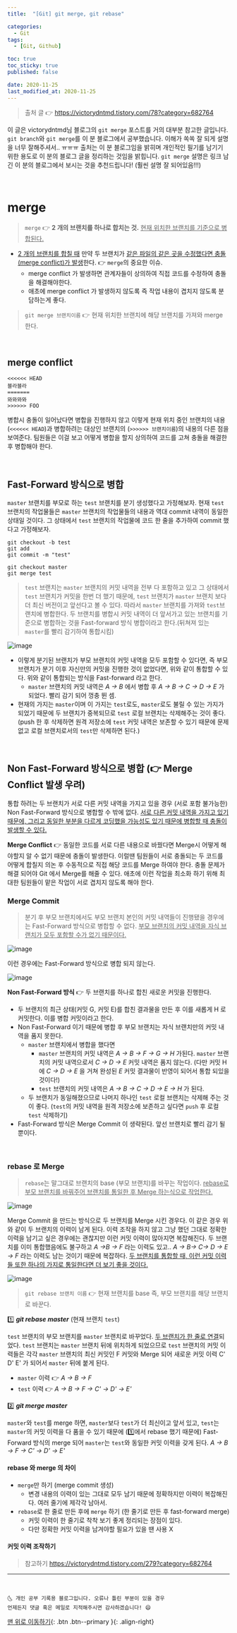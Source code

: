 ```yaml
---
title:  "[Git] git merge, git rebase" 

categories:
  - Git
tags:
  - [Git, Github]

toc: true
toc_sticky: true
published: false

date: 2020-11-25
last_modified_at: 2020-11-25
---
```


> 출처 글 👉 <https://victorydntmd.tistory.com/78?category=682764>

이 글은 victorydntmd님 블로그의 `git merge` 포스트를 거의 대부분 참고한 글입니다. `git branch`와 `git merge`를 이 분 블로그에서 공부했습니다. 이해가 쏙쏙 잘 되게 설명을 너무 잘해주셔서.. ㅠㅠㅠ 출처는 이 분 블로그임을 밝히며 개인적인 필기를 남기기 위한 용도로 이 분의 블로그 글을 정리하는 것임을 밝힙니다. `git merge` 설명은 링크 남긴 이 분의 블로그에서 보시는 것을 추천드립니다! (훨씬 설명 잘 되어있음!!!)

<br>

# merge

> `merge` 👉 **2 개의 브랜치를 하나로 합치는 것.** <u>현재 위치한 브랜치를 기준으로 병합된다.</u>

- <u>2 개의 브랜치를 합칠 때</u> 만약 두 브랜치가 <u>같은 파일의 같은 곳을 수정했다면 충돌(merge conflict)가 발생</u>한다. 👉 `merge`의 중요한 이슈.
  - merge conflict 가 발생하면 관계자들이 상의하여 직접 코드를 수정하여 충돌을 해결해야한다.
  - 애초에 merge conflict 가 발생하지 않도록 즉 작업 내용이 겹치지 않도록 분담하는게 좋다.

> `git merge 브랜치이름` 👉 현재 위치한 브랜치에 해당 브랜치를 가져와 merge 한다.

<br>

## merge conflict

```
<<<<<< HEAD
블라블라
=======
뫄뫄뫄뫄
>>>>>> FOO
```

병합시 충돌이 일어났다면 병합을 진행하지 않고 이렇게 현재 위치 중인 브랜치의 내용 (`<<<<<< HEAD`)과 병합하려는 대상인 브랜치의 (`>>>>>> 브랜치이름`)의 내용의 다른 점을 보여준다. 팀원들은 이걸 보고 어떻게 병합을 할지 상의하여 코드를 고쳐 충돌을 해결한 후 병합해야 한다.


<br>

## Fast-Forward 방식으로 병합

`master` 브랜치를 부모로 하는 `test` 브랜치를 분기 생성했다고 가정해보자. 현재 `test` 브랜치의 작업물들은 `master` 브랜치의 작업물들의 내용과 역대 commit 내역이 동일한 상태일 것이다. 그 상태에서 `test` 브랜치의 작업물에 코드 한 줄을 추가하여 commit 했다고 가정해보자. 

```
git checkout -b test
git add
git commit -m "test"

git checkout master
git merge test
```

> `test` 브랜치는 `master` 브랜치의 커밋 내역을 전부 다 포함하고 있고 그 상태에서 `test` 브랜치가 커밋을 한번 더 했기 때문에, `test` 브랜치가 `master` 브랜치 보다 더 최신 버전이고 앞선다고 볼 수 있다. 따라서 `master` 브랜치를 가져와 `test`브랜치에 병합한다. 두 브랜치를 병합시 커밋 내역이 더 앞서가고 있는 브랜치를 기준으로 병합하는 것을 Fast-forward 방식 병합이라고 한다.(뒤쳐져 있는 `master`를 빨리 감기하여 통합시킴)

![image](https://user-images.githubusercontent.com/42318591/100306682-449ca700-2fe7-11eb-91da-3ad2cff50389.png)

- 이렇게 분기된 브랜치가 부모 브랜치의 커밋 내역을 모두 포함할 수 있다면, 즉 부모 브랜치가 분기 이후 자신만의 커밋을 진행한 것이 없었다면, 위와 같이 통합할 수 있다. 위와 같이 통합되는 방식을 Fast-forward 라고 한다.
  - `master` 브랜치의 커밋 내역은 *A -> B* 에서 병합 후 *A -> B -> C -> D -> E* 가 되었다. 빨리 감기 되어 껑충 뛴 셈. 
- 현재의 가지는 `master`이며 이 가지는 `test`로도, `master`로도 불릴 수 있는 가지가 되었기 때문에 두 브랜치가 중복되므로 `test` 로컬 브랜치는 삭제해주는 것이 좋다. (push 한 후 삭제하면 원격 저장소에 `test` 커밋 내역은 보존할 수 있기 때문에 문제 없고 로컬 브랜치로서의 `test`만 삭제하면 된다.)


<br>

## Non Fast-Forward 방식으로 병합 (👉 Merge Conflict 발생 우려)

통합 하려는 두 브랜치가 서로 다른 커밋 내역을 가지고 있을 경우 (서로 포함 불가능한) Non Fast-Forward 방식으로 병합할 수 밖에 없다. <u>서로 다른 커밋 내역을 가지고 있기 때문에, 그리고 동일한 부분을 다르게 코딩했을 가능성도 있기 때문에 병합할 때 충돌이 발생할 수 있다.</u>

**Merge Conflict** 👉 동일한 코드를 서로 다른 내용으로 바꿨다면 Merge시 어떻게 해야할지 알 수 없기 때문에 충돌이 발생한다. 이럴땐 팀원들이 서로 충돌되는 두 코드를 어떻게 합칠지 의논 후 수동적으로 직접 해당 코드를 Merge 하여야 한다. 충돌 문제가 해결 되어야 Git 에서 Merge를 해줄 수 있다. 애초에 이런 작업을 최소화 하기 위해 최대한 팀원들이 맡은 작업이 서로 겹치지 않도록 해야 한다.

### Merge Commit

> 분기 후 부모 브랜치에서도 부모 브랜치 본인의 커밋 내역들이 진행됐을 경우에는 Fast-Forward 방식으로 병합할 수 없다. <u>부모 브랜치의 커밋 내역을 자식 브랜치가 모두 포함할 수가 없기 때문이다.</u>

![image](https://user-images.githubusercontent.com/42318591/100307294-d0fb9980-2fe8-11eb-975a-c7297888703d.png)

이런 경우에는 Fast-Forward 방식으로 병합 되지 않는다. 

![image](https://user-images.githubusercontent.com/42318591/100307301-d5c04d80-2fe8-11eb-8ebf-8c27a0c6bc21.png)

**Non Fast-Forward 방식** 👉 두 브랜치를 하나로 합친 새로운 커밋을 진행한다. 

- 두 브랜치의 최근 상태(커밋 G, 커밋 E)를 합친 결과물을 만든 후 이를 새롭게 H 로 커밋한다. 이를 병합 커밋이라고 한다.
- Non Fast-Forward 이기 때문에 병합 후 부모 브랜치는 자식 브랜치만의 커밋 내역을 품지 못한다. 
  - `master` 브랜치에서 병합을 했다면 
    - `master` 브랜치의 커밋 내역은 *A -> B -> F -> G -> H* 가된다. `master` 브랜치의 커밋 내역으로서 *C -> D -> E* 커밋 내역은 품지 않는다. (다만 커밋 H 에 *C -> D -> E* 을 거쳐 완성된 *E* 커밋 결과물이 반영이 되어서 통합 되있을 것이다!)
    - `test` 브랜치의 커밋 내역은 *A -> B -> C -> D -> E -> H* 가 된다.
  - 두 브랜치가 동일해졌으므로 나머지 하나인 `test` 로컬 브랜치는 삭제해 주는 것이 좋다. (`test`의 커밋 내역을 원격 저장소에 보존하고 싶다면 `push` 후 로컬 `test` 삭제하기)
- Fast-Forward 방식은 Merge Commit 이 생략된다. 앞선 브랜치로 빨리 감기 될 뿐이다.

<br>

### rebase 로 Merge

> `rebase`는 말그대로 브랜치의 base (부모 브랜치)를 바꾸는 작업이다. <u>rebase로 부모 브랜치를 바꿔주어 브랜치를 통일한 후 Merge 하는식으로 작업한다.</u>

![image](https://user-images.githubusercontent.com/42318591/100315291-c39bda80-2ffb-11eb-905e-79e1df673658.png)

Merge Commit 을 만드는 방식으로 두 브랜치를 Merge 시킨 경우다. 이 같은 경우 위와 같이 두 브랜치의 이력이 남게 된다. 이력 조작을 하지 않고 그냥 했던 그대로 정확한 이력을 남기고 싶은 경우에는 괜찮지만 이런 커밋 이력이 많아지면 복잡해진다. 두 브랜치를 이미 통합했음에도 불구하고 *A ->B -> F* 라는 이력도 있고.. *A -> B-> C-> D -> E -> F* 라는 이력도 남는 것이기 때문에 복잡하다. <u>두 브랜치를 통합할 때, 이런 커밋 이력들 또한 하나의 가지로 통일한다면 더 보기 좋을 것이다.</u>

![image](https://user-images.githubusercontent.com/42318591/100316152-47a29200-2ffd-11eb-9b2e-4ae7a80d2eb2.png)

> `git rebase 브랜치 이름` 👉 현재 브랜치를 base 즉, 부모 브랜치를 해당 브랜치로 바꾼다. 

1️⃣ ***git rebase master*** (현재 브랜치 `test`)

`test` 브랜치의 부모 브랜치를 `master` 브랜치로 바꾸었다. <u>두 브랜치가 한 줄로 연결</u>되었다. `test` 브랜치는 `master` 브랜치 뒤에 위치하게 되었으므로 `test` 브랜치의 커밋 이력들은 각각 `master` 브랜치의 최신 커밋인 F 커밋와 Merge 되어 새로운 커밋 이력 C' D' E' 가 되어서 `master` 뒤에 붙게 된다. 

- `master` 이력 👉 *A -> B -> F*
- `test` 이력 👉 *A -> B -> F -> C' -> D' -> E'*

2️⃣ ***git merge master*** 

`master`와 `test`를 merge 하면, `master`보다 `test`가 더 최신이고 앞서 있고, `test`는 `master`의 커밋 이력을 다 품을 수 있기 때문에 (1️⃣에서 rebase 했기 때문에) Fast-Forward 방식의 merge 되어 `master`는 `test`와 동일한 커밋 이력을 갖게 된다. *A -> B -> F -> C' -> D' -> E'*

#### rebase 와 merge 의 차이

- `merge`만 하기 (merge commit 생성)
  - 변경 내용의 이력이 있는 그대로 모두 남기 때문에 정확하지만 이력이 복잡해진다. 여러 줄기에 제각각 남아서.
- `rebase`로 한 줄로 만든 후에 `merge` 하기 (한 줄기로 만든 후 fast-forward merge)
  - 커밋 이력이 한 줄기로 착착 보기 좋게 정리되는 장점이 있다.
  - 다만 정확한 커밋 이력을 남겨야할 필요가 있을 땐 사용 X 


#### 커밋 이력 조작하기

> 참고하기 <https://victorydntmd.tistory.com/279?category=682764>



***
<br>

    🌜 개인 공부 기록용 블로그입니다. 오류나 틀린 부분이 있을 경우 
    언제든지 댓글 혹은 메일로 지적해주시면 감사하겠습니다! 😄

[맨 위로 이동하기](#){: .btn .btn--primary }{: .align-right}